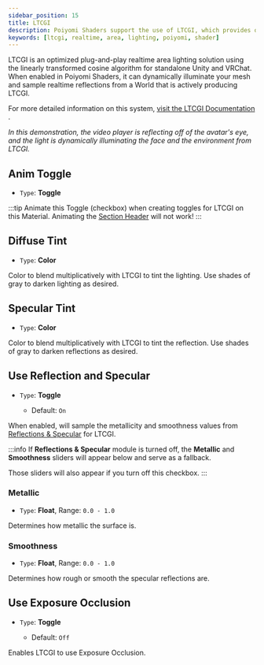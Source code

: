 ```yaml
---
sidebar_position: 15
title: LTCGI
description: Poiyomi Shaders support the use of LTCGI, which provides optimized plug-and-play realtime area lighting solutions for Unity and VRChat.
keywords: [ltcgi, realtime, area, lighting, poiyomi, shader]
---
```


LTCGI is an optimized plug-and-play realtime area lighting solution using the linearly transformed cosine algorithm for standalone Unity and VRChat. When enabled in Poiyomi Shaders, it can dynamically illuminate your mesh and sample realtime reflections from a World that is actively producing LTCGI.

For more detailed information on this system, [visit the LTCGI Documentation <FAIcon icon="fa-solid fa-square-arrow-up-right"/>](https://ltcgi.dev/).

<ReactVideo src='/vid/shading/ltcgi_demo.mp4'/>  
<em>In this demonstration, the video player is reflecting off of the avatar's eye, and the light is dynamically illuminating the face and the environment from LTCGI.</em>

## Anim Toggle

- `Type`: <PropertyIcon name="toggle" />**Toggle**

<!-- 
EDITORS NOTE: This H2 Header only has this Message Box below. Adding additional words above or below it may make it look repetitive. -BluWizard10
-->

:::tip
Animate this Toggle (checkbox) when creating toggles for LTCGI on this Material. Animating the [Section Header](/docs/general/locking.md#section-header-checkboxes) will not work!
:::

## Diffuse Tint

- `Type`: <PropertyIcon name="color" />**Color**

Color to blend multiplicatively with LTCGI to tint the lighting. Use shades of gray to darken lighting as desired.

## Specular Tint

- `Type`: <PropertyIcon name="color" />**Color**

Color to blend multiplicatively with LTCGI to tint the reflection. Use shades of gray to darken reflections as desired.

## Use Reflection and Specular

- `Type`: <PropertyIcon name="toggle" />**Toggle**
  - Default: `On`

When enabled, will sample the metallicity and smoothness values from [Reflections & Specular](/docs/shading/reflections-and-specular.md) for LTCGI.

:::info
If **Reflections & Specular** module is turned off, the **Metallic** and **Smoothness** sliders will appear below and serve as a fallback.

Those sliders will also appear if you turn off this checkbox.
:::

### Metallic

- `Type`: <PropertyIcon name="floatrange" />**Float**, Range: `0.0 - 1.0`

Determines how metallic the surface is.

### Smoothness

- `Type`: <PropertyIcon name="floatrange" />**Float**, Range: `0.0 - 1.0`

Determines how rough or smooth the specular reflections are.

## Use Exposure Occlusion

- `Type`: <PropertyIcon name="toggle" />**Toggle**
  - Default: `Off`

Enables LTCGI to use Exposure Occlusion.